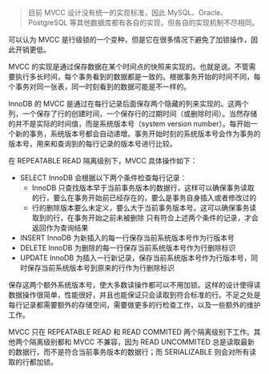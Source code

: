 > 目前 MVCC 设计没有统一的实现标准，因此 MySQL、Oracle、PostgreSQL 等其他数据库都有各自的实现，但各自的实现机制不尽相同。

可以认为 MVCC 是行级锁的一个变种，但是它在很多情况下避免了加锁操作，因此开销更低。

MVCC 的实现是通过保存数据在某个时间点的快照来实现的。也就是说。不管需要执行多长时间，每个事务看到的数据都是一致的。根据事务开始的时间不同，每个事务对同一张表，同一时刻看到的数据可能是不一样的。

InnoDB 的 MVCC 是通过在每行记录后面保存两个隐藏的列来实现的。这两个列，一个保存了行的创建时间，一个保存行的过期时间（或删除时间）。当然存储的并不是实际的时间值，而是系统版本号（system version number）。每开始一个新的事务，系统版本号都会自动递增。事务开始时刻的系统版本号会作为事务的版本号，用来和查询到的每行记录的版本号进行比较。

在 REPEATABLE READ 隔离级别下，MVCC 具体操作如下：
- SELECT
  InnoDB 会根据以下两个条件检查每行记录：
  - InnoDB 只查找版本早于当前事务版本的数据行，这样可以确保事务读取的行，要么在事务开始前已经存在的，要么是事务自身插入或者修改过的
  - 行的删除版本要么未定义，要么大于当前事务版本号。这可以确保事务读取到的行，在事务开始之前未被删除
  只有符合上述两个条件的记录，才会返回作为查询结果
- INSERT
  InnoDB 为新插入的每一行保存当前系统版本号作为行版本号
- DELETE
  InnoDB 为删除的每一行保存当前系统版本号作为行删除标识
- UPDATE
  InnoDB 为插入一行新记录，保存当前系统版本号作为行版本号，同时保存当前系统版本号到原来的行作为行删除标识

保存这两个额外系统版本号，使大多数读操作都可以不用加锁。这样的设计使得读数据操作很简单，性能很好，并且也能保证只会读取到符合标准的行。不足之处是每行记录都需要额外的存储空间，需要做更多的行检查工作，以及一些额外的维护工作。

MVCC 只在 REPEATABLE READ 和 READ COMMITED 两个隔离级别下工作。其他两个隔离级别都和 MVCC 不兼容，因为 READ UNCOMMITED 总是读取最新的数据行，而不是符合当前事务版本的数据行；而 SERIALIZABLE 则会对所有读取的行都加锁。